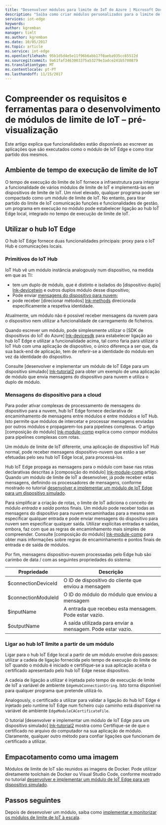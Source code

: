 ```yaml
---
title: "Desenvolver módulos para limite de IoT do Azure | Microsoft Docs"
description: "Saiba como criar módulos personalizados para o limite de IoT do Azure"
services: iot-edge
keywords: 
author: kgremban
manager: timlt
ms.author: kgremban
ms.date: 10/05/2017
ms.topic: article
ms.service: iot-edge
ms.openlocfilehash: 95b1d5d4e5e11f96b6abb17f0aeba935cc65512d
ms.sourcegitcommit: 9a61faf3463003375a53279e3adce241b5700879
ms.translationtype: MT
ms.contentlocale: pt-PT
ms.lasthandoff: 11/15/2017
---
```

# <a name="understand-the-requirements-and-tools-for-developing-iot-edge-modules---preview"></a>Compreender os requisitos e ferramentas para o desenvolvimento de módulos de limite de IoT – pré-visualização

Este artigo explica que funcionalidades estão disponíveis ao escrever as aplicações que são executados como o módulo de IoT Edge e como tirar partido dos mesmos.

## <a name="iot-edge-runtime-environment"></a>Ambiente de tempo de execução de limite de IoT
O tempo de execução do limite de IoT fornece a infraestrutura para integrar a funcionalidade de vários módulos de limite de IoT e implementá-las em dispositivos de limite de IoT. Um nível elevado, qualquer programa pode ser compactado como um módulo de limite de IoT. No entanto, para tirar partido do limite de IoT comunicação funções e funcionalidades de gestão, um programa em execução no módulo pode estabelecer ligação ao hub IoT Edge local, integrado no tempo de execução de limite de IoT.

## <a name="using-the-iot-edge-hub"></a>Utilizar o hub IoT Edge
O hub IoT Edge fornece duas funcionalidades principais: proxy para o IoT Hub e comunicações locais.

### <a name="iot-hub-primitives"></a>Primitivos do IoT Hub
IoT Hub vê um módulo instância analogously num dispositivo, na medida em que as TI:

* tem um duplo de módulo, que é distinto e isolados do [dispositivo duplo] [ lnk-devicetwin] e outros duplos módulo desse dispositivo;
* Pode enviar [mensagens do dispositivo para nuvem][lnk-iothub-messaging];
* pode receber [direcionar métodos] [ lnk-methods] direcionada especificamente a respetiva identidade.

Atualmente, um módulo não é possível receber mensagens da nuvem para o dispositivo nem utilizar a funcionalidade de carregamento de ficheiros.

Quando escrever um módulo, pode simplesmente utilizar o [SDK de dispositivos do IoT do Azure] [ lnk-devicesdk] para estabelecer ligação ao hub IoT Edge e utilizar a funcionalidade acima, tal como faria para utilizar o IoT Hub com uma aplicação de dispositivo, o único diferença a ser que, da sua back-end de aplicação, tem de referir-se a identidade do módulo em vez da identidade do dispositivo.

Consulte [desenvolver e implementar um módulo de IoT Edge para um dispositivo simulado] [ lnk-tutorial2] para obter um exemplo de uma aplicação de módulo que envia mensagens do dispositivo para nuvem e utiliza o duplo de módulo.

### <a name="device-to-cloud-messages"></a>Mensagens do dispositivo para a cloud
Para poder ativar complexas de processamento de mensagens do dispositivo para a nuvem, hub IoT Edge fornece declarativa de encaminhamento de mensagens entre módulos e entre módulos e IoT Hub.
Isto permite que módulos de intercetar e processar mensagens enviadas por outros módulos e propagarem-los para pipelines complexas.
O artigo [composição do módulo] [ lnk-module-comp] explica como compor módulos para pipelines complexas com rotas.

Um módulo de limite de IoT diferente, uma aplicação de dispositivo IoT Hub normal, pode receber mensagens dispositivo-nuvem que estão a ser efetuadas pelo seu hub IoT Edge local, para processá-los.

Hub IoT Edge propaga as mensagens para o módulo com base nas rotas declarativas descritas a [composição do módulo] [ lnk-module-comp] artigo. Quando um módulo de limite de IoT a desenvolver, já pode receber estas mensagens, definindo os processadores de mensagens, conforme mostrado no tutorial [desenvolver e implementar um módulo de IoT Edge para um dispositivo simulado][lnk-tutorial2].

Para simplificar a criação de rotas, o limite de IoT adiciona o conceito de módulo *entrada* e *saída* pontos finais. Um módulo pode receber todas as mensagens do dispositivo para nuvem encaminhadas para a mesma sem especificar qualquer entrada e pode enviar mensagens do dispositivo para nuvem sem especificar qualquer saída.
Utilizar explícitas entradas e saídas, embora, faz com que as regras de encaminhamento mais simples de compreender. Consulte [composição do módulo] [ lnk-module-comp] para obter mais informações sobre regras de encaminhamento e pontos finais de entrada e de saída de módulos.

Por fim, mensagens dispositivo-nuvem processadas pelo Edge hub são carimbo de data / com as seguintes propriedades do sistema:

| Propriedade | Descrição |
| -------- | ----------- |
| $connectionDeviceId | O ID de dispositivo do cliente que enviou a mensagem |
| $connectionModuleId | O ID do módulo do módulo que enviou a mensagem |
| $inputName | A entrada que recebeu esta mensagem. Pode estar vazio. |
| $outputName | A saída utilizada para enviar a mensagem. Pode estar vazio. |

### <a name="connecting-to-iot-edge-hub-from-a-module"></a>Ligar ao hub IoT limite a partir de um módulo
Ligar para o hub IoT Edge local a partir de um módulo envolve dois passos: utilizar a cadeia de ligação fornecida pelo tempo de execução do limite de IoT quando o módulo é iniciado e certifique-se a sua aplicação aceita o certificado apresentado pelo hub IoT Edge nesse dispositivo.

A cadeia de ligação a utilizar é injetada pelo tempo de execução de limite de IoT a variável de ambiente `EdgeHubConnectionString`. Isto torna disponível para qualquer programa que pretende utilizá-lo.

Analogously, o certificado a utilizar para validar a ligação do hub IoT Edge é injetado pelo runtime IoT Edge num ficheiro cujo caminho está disponível na variável de ambiente `EdgeModuleCACertificateFile`.

O tutorial [desenvolver e implementar um módulo de IoT Edge para um dispositivo simulado] [ lnk-tutorial2] mostra como Certifique-se de que o certificado no arquivo do computador na sua aplicação de módulo. Claramente, qualquer outro método para confiar ligações que funcionam de certificado a utilizar.

## <a name="packaging-as-an-image"></a>Empacotamento como uma imagem
Módulos de limite de IoT são reunidos as imagens de Docker.
Pode utilizar diretamente toolchain de Docker ou Visual Studio Code, conforme mostrado no tutorial [desenvolver e implementar um módulo de IoT Edge para um dispositivo simulado][lnk-tutorial2].

## <a name="next-steps"></a>Passos seguintes

Depois de desenvolver um módulo, saiba como [implementar e monitorizar os módulos de limite de IoT à escala][lnk-howto-deploy].

[lnk-devicesdk]: ../iot-hub/iot-hub-devguide-sdks.md
[lnk-devicetwin]: ../iot-hub/iot-hub-devguide-device-twins.md
[lnk-iothub-messaging]: ../iot-hub/iot-hub-devguide-messaging.md
[lnk-methods]: ../iot-hub/iot-hub-devguide-direct-methods.md
[lnk-tutorial2]: tutorial-csharp-module.md
[lnk-module-comp]: module-composition.md
[lnk-howto-deploy]: how-to-deploy-monitor.md
